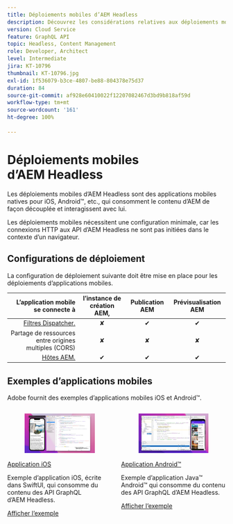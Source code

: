 ```yaml
---
title: Déploiements mobiles d’AEM Headless
description: Découvrez les considérations relatives aux déploiements mobiles d’AEM Headless.
version: Cloud Service
feature: GraphQL API
topic: Headless, Content Management
role: Developer, Architect
level: Intermediate
jira: KT-10796
thumbnail: KT-10796.jpg
exl-id: 1f536079-b3ce-4807-be88-804378e75d37
duration: 84
source-git-commit: af928e60410022f12207082467d3bd9b818af59d
workflow-type: tm+mt
source-wordcount: '161'
ht-degree: 100%

---
```


# Déploiements mobiles d’AEM Headless

Les déploiements mobiles d’AEM Headless sont des applications mobiles natives pour iOS, Android™, etc., qui consomment le contenu d’AEM de façon découplée et interagissent avec lui.

Les déploiements mobiles nécessitent une configuration minimale, car les connexions HTTP aux API d’AEM Headless ne sont pas initiées dans le contexte d’un navigateur.

## Configurations de déploiement

La configuration de déploiement suivante doit être mise en place pour les déploiements d’applications mobiles.

| L’application mobile se connecte à | l’instance de création AEM, | Publication AEM | Prévisualisation AEM |
|---------------------------------------------------:|:----------:|:-----------:|:-----------:|
| [Filtres Dispatcher.](./configurations/dispatcher-filters.md) | ✘ | ✔ | ✔ |
| Partage de ressources entre origines multiples (CORS) | ✘ | ✘ | ✘ |
| [Hôtes AEM.](./configurations/aem-hosts.md) | ✔ | ✔ | ✔ |

## Exemples d’applications mobiles

Adobe fournit des exemples d’applications mobiles iOS et Android™.

<div class="columns is-multiline">
    <!-- iOS app -->
    <div class="column is-half-tablet is-half-desktop is-one-third-widescreen" aria-label="iOS app" tabindex="0">
       <div class="card">
           <div class="card-image">
               <figure class="image is-16by9">
                   <a href="../example-apps/ios-swiftui-app.md" title="Application iOS" tabindex="-1">
                       <img class="is-bordered-r-small" src="../example-apps/assets/ios-swiftui-app/ios-app-card.png" alt="Application iOS">
                   </a>
               </figure>
           </div>
           <div class="card-content is-padded-small">
               <div class="content">
                   <p class="headline is-size-6 has-text-weight-bold"><a href="../example-apps/ios-swiftui-app.md" title="Application iOS">Application iOS</a></p>
                   <p class="is-size-6">Exemple d’application iOS, écrite dans SwiftUI, qui consomme du contenu des API GraphQL d’AEM Headless.</p>
                   <a href="../example-apps/ios-swiftui-app.md" class="spectrum-Button spectrum-Button--outline spectrum-Button--primary spectrum-Button--sizeM">
<span class="spectrum-Button-label has-no-wrap has-text-weight-bold">Afficher l’exemple</span>
</a>
               </div>
           </div>
       </div>
    </div>
    <!-- Android app -->
    <div class="column is-half-tablet is-half-desktop is-one-third-widescreen" aria-label="Android app" tabindex="0">
       <div class="card">
           <div class="card-image">
               <figure class="image is-16by9">
                   <a href="../example-apps/android-app.md" title="Application Android™" tabindex="-1">
                       <img class="is-bordered-r-small" src="../example-apps/assets/android-java-app/android-app-card.png" alt="Application Android">
                   </a>
               </figure>
           </div>
           <div class="card-content is-padded-small">
               <div class="content">
                   <p class="headline is-size-6 has-text-weight-bold"><a href="../example-apps/android-app.md" title="Application Android™">Application Android™</a></p>
                   <p class="is-size-6">Exemple d’application Java™ Android™ qui consomme du contenu des API GraphQL d’AEM Headless.</p>
                   <a href="../example-apps/android-app.md" class="spectrum-Button spectrum-Button--outline spectrum-Button--primary spectrum-Button--sizeM">
<span class="spectrum-Button-label has-no-wrap has-text-weight-bold">Afficher l’exemple</span>
</a>
               </div>
           </div>
       </div>
    </div>
</div>
